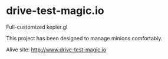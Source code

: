 # drive-test-magic.io
Full-customized kepler.gl

This project has been designed to manage minions comfortably.

Alive site: http://www.drive-test-magic.io
